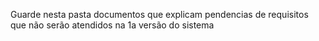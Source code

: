 Guarde nesta pasta documentos que explicam pendencias de requisitos que não serão atendidos na 1a versão do sistema
